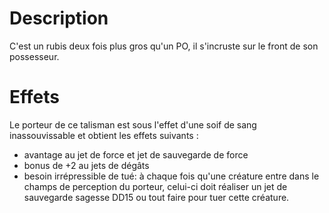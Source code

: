 # Description
C'est un rubis deux fois plus gros qu'un PO, il s'incruste sur le front de son possesseur.
# Effets
Le porteur de ce talisman est sous l'effet d'une soif de sang inassouvissable et obtient les effets suivants :
- avantage au jet de force et jet de sauvegarde de force
- bonus de +2 au jets de dégâts
- besoin irrépressible de tué: à chaque fois qu'une créature entre dans le champs de perception du porteur, celui-ci doit réaliser un jet de sauvegarde sagesse DD15 ou tout faire pour tuer cette créature.
